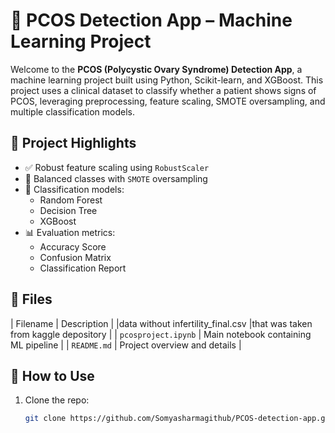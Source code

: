 # 🧬 PCOS Detection App – Machine Learning Project
Welcome to the **PCOS (Polycystic Ovary Syndrome) Detection App**, a machine learning project built using Python, Scikit-learn, and XGBoost.
This project uses a clinical dataset to classify whether a patient shows signs of PCOS, leveraging preprocessing, feature scaling, SMOTE oversampling, and multiple classification models.
## 📌 Project Highlights

- ✅ Robust feature scaling using `RobustScaler`
- 🔄 Balanced classes with `SMOTE` oversampling
- 🧠 Classification models:
  - Random Forest
  - Decision Tree
  - XGBoost
- 📊 Evaluation metrics:
  - Accuracy Score
  - Confusion Matrix
  - Classification Report
## 📂 Files

| Filename | Description |
|data without infertility_final.csv |that was taken from kaggle depository |
| `pcosproject.ipynb` | Main notebook containing ML pipeline |
| `README.md` | Project overview and details |
## 🚀 How to Use
1. Clone the repo:
   ```bash
   git clone https://github.com/Somyasharmagithub/PCOS-detection-app.git
